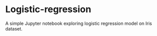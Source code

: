 # Logistic-regression
 A simple Jupyter notebook exploring logistic regression model on Iris dataset.
